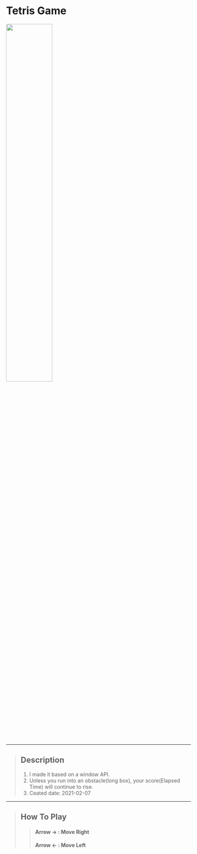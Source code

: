 Tetris Game
=============================

<img width="50%" src="https://user-images.githubusercontent.com/71778475/124381242-5fad6300-dcfc-11eb-9620-f7712a5f28e9.gif"/>

***
> ## Description
> 1. I made it based on a window API.
> 2. Unless you run into an obstacle(long box), your score(Elapsed Time) will continue to rise.
> 3. Ceated date: 2021-02-07

***
> ## How To Play
> > #### Arrow → : Move Right
> > #### Arrow ← : Move Left
